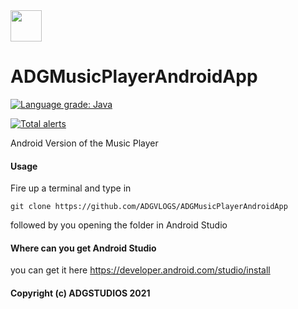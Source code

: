<img src="https://i.pcmag.com/imagery/lineups/01peUn6ncZ6gL0dEpO6rsW0-1.1569492716.fit_lim.size_1600x900.jpg" style="width:50;">


# ADGMusicPlayerAndroidApp

[![Language grade: Java](https://img.shields.io/lgtm/grade/java/g/ADGVLOGS/ADGMusicPlayerAndroidApp.svg?logo=lgtm&logoWidth=18)](https://lgtm.com/projects/g/ADGVLOGS/ADGMusicPlayerAndroidApp/context:java)

[![Total alerts](https://img.shields.io/lgtm/alerts/g/ADGVLOGS/ADGMusicPlayerAndroidApp.svg?logo=lgtm&logoWidth=18)](https://lgtm.com/projects/g/ADGVLOGS/ADGMusicPlayerAndroidApp/alerts/)

Android Version of the Music Player

#### Usage

Fire up a terminal and type in 

````
git clone https://github.com/ADGVLOGS/ADGMusicPlayerAndroidApp
````
followed by you opening the folder in Android Studio

#### Where can you get Android Studio

you can get it here
https://developer.android.com/studio/install



#### Copyright (c) ADGSTUDIOS 2021
